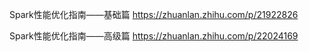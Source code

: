  Spark性能优化指南——基础篇    https://zhuanlan.zhihu.com/p/21922826

Spark性能优化指南——高级篇     https://zhuanlan.zhihu.com/p/22024169

